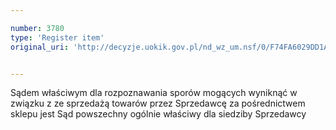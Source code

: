 ```yaml
---

number: 3780
type: 'Register item'
original_uri: 'http://decyzje.uokik.gov.pl/nd_wz_um.nsf/0/F74FA6029DD1A569C1257A8E00257C6F?OpenDocument'


---
```


Sądem właściwym dla rozpoznawania sporów mogących wyniknąć w związku z ze sprzedażą towarów przez Sprzedawcę za pośrednictwem sklepu jest Sąd powszechny ogólnie właściwy dla siedziby Sprzedawcy
